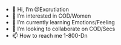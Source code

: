 - 👋 Hi, I’m @Excrutiation
- 👀 I’m interested in COD/Women
- 🌱 I’m currently learning Emotions/Feeling
- 💞️ I’m looking to collaborate on COD/Secs
- 📫 How to reach me 1-800-Dn

<!---
Excrutiation/Excrutiation is a ✨ special ✨ repository because its `README.md` (this file) appears on your GitHub profile.
You can click the Preview link to take a look at your changes.
--->

